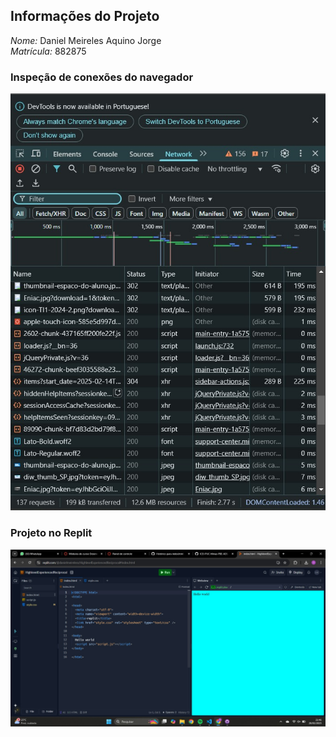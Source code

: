 ## Informações do Projeto

*Nome:* Daniel Meireles Aquino Jorge  
*Matrícula:* 882875  

### Inspeção de conexões do navegador
![Print da inspeção](inspecao.jpg)

### Projeto no Replit
![Print do Replit](replit.jpg)
